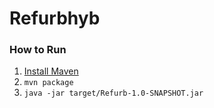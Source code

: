 # Refurbhyb

### How to Run
1. [Install Maven](https://maven.apache.org/install.html)
2. `mvn package`
3. `java -jar target/Refurb-1.0-SNAPSHOT.jar`